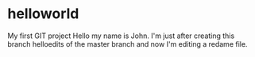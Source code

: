 # helloworld
My first GIT project
Hello my name is John. I'm just after creating this branch helloedits of the master branch and now I'm editing a redame file.
